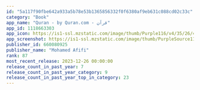 ```yaml
---
id: "5a117f90fbe642a933a5b78e53b1365856332f0f6380af9eb631c088cd02c33c"
category: "Book"
app_name: "Quran - by Quran.com - قرآن"
app_id: 1118663303
app_icon: https://is1-ssl.mzstatic.com/image/thumb/Purple116/v4/35/26/41/352641c4-6542-12a4-3cd4-f3c940af4d59/AppIcon-1x_U007epad-85-220.png/1024x1024bb.png
app_screenshot: https://is1-ssl.mzstatic.com/image/thumb/PurpleSource115/v4/f4/ab/4e/f4ab4eee-e8e2-4152-40f2-b79a392981bb/a535a2dc-9ff6-4b98-9263-b7efd6fde14d_iPhone_11_Pro_Max-1_arabic_framed.png/1242x2688bb.png
publisher_id: 660080925
publisher_name: "Mohamed Afifi"
rank: 87
most_recent_release: 2023-12-26 00:00:00
release_count_in_past_year: 7
release_count_in_past_year_category: 9
release_count_in_past_year_top_in_category: 23
---
```

